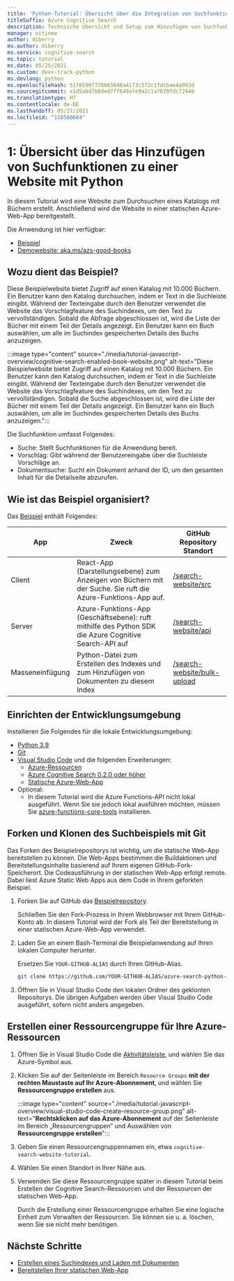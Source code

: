 ```yaml
---
title: 'Python-Tutorial: Übersicht über die Integration von Suchfunktionen'
titleSuffix: Azure Cognitive Search
description: Technische Übersicht und Setup zum Hinzufügen von Suchfunktionen zu einer Website mit Python und zum Bereitstellen in einer statischen Azure-Web-App
manager: nitinme
author: diberry
ms.author: diberry
ms.service: cognitive-search
ms.topic: tutorial
ms.date: 05/25/2021
ms.custom: devx-track-python
ms.devlang: python
ms.openlocfilehash: 51f65907778665648a4173c572c1fdcbae4a993d
ms.sourcegitcommit: e1d5abd7b8ded7ff649a7e9a2c1a7b70fdc72440
ms.translationtype: HT
ms.contentlocale: de-DE
ms.lasthandoff: 05/27/2021
ms.locfileid: "110580604"
---
```

# <a name="1---overview-of-adding-search-to-a-website-with-python"></a>1: Übersicht über das Hinzufügen von Suchfunktionen zu einer Website mit Python

In diesem Tutorial wird eine Website zum Durchsuchen eines Katalogs mit Büchern erstellt. Anschließend wird die Website in einer statischen Azure-Web-App bereitgestellt. 

Die Anwendung ist hier verfügbar: 
* [Beispiel](https://github.com/Azure-Samples/azure-search-python-samples/tree/master/search-website)
* [Demowebsite: aka.ms/azs-good-books](https://aka.ms/azs-good-books)

## <a name="what-does-the-sample-do"></a>Wozu dient das Beispiel? 

Diese Beispielwebsite bietet Zugriff auf einen Katalog mit 10.000 Büchern. Ein Benutzer kann den Katalog durchsuchen, indem er Text in die Suchleiste eingibt. Während der Texteingabe durch den Benutzer verwendet die Website das Vorschlagfeature des Suchindexes, um den Text zu vervollständigen. Sobald die Abfrage abgeschlossen ist, wird die Liste der Bücher mit einem Teil der Details angezeigt. Ein Benutzer kann ein Buch auswählen, um alle im Suchindex gespeicherten Details des Buchs anzuzeigen. 

:::image type="content" source="./media/tutorial-javascript-overview/cognitive-search-enabled-book-website.png" alt-text="Diese Beispielwebsite bietet Zugriff auf einen Katalog mit 10.000 Büchern. Ein Benutzer kann den Katalog durchsuchen, indem er Text in die Suchleiste eingibt. Während der Texteingabe durch den Benutzer verwendet die Website das Vorschlagfeature des Suchindexes, um den Text zu vervollständigen. Sobald die Suche abgeschlossen ist, wird die Liste der Bücher mit einem Teil der Details angezeigt. Ein Benutzer kann ein Buch auswählen, um alle im Suchindex gespeicherten Details des Buchs anzuzeigen.":::

Die Suchfunktion umfasst Folgendes: 

* Suche: Stellt Suchfunktionen für die Anwendung bereit.
* Vorschlag: Gibt während der Benutzereingabe über die Suchleiste Vorschläge an.
* Dokumentsuche: Sucht ein Dokument anhand der ID, um den gesamten Inhalt für die Detailseite abzurufen.

## <a name="how-is-the-sample-organized"></a>Wie ist das Beispiel organisiert?

Das [Beispiel](https://github.com/Azure-Samples/azure-search-python-samples/tree/master/search-website) enthält Folgendes:

|App|Zweck|GitHub<br>Repository<br>Standort|
|--|--|--|
|Client|React-App (Darstellungsebene) zum Anzeigen von Büchern mit der Suche. Sie ruft die Azure-Funktions-App auf. |[/search-website/src](https://github.com/Azure-Samples/azure-search-python-samples/tree/master/search-website/src)|
|Server|Azure-Funktions-App (Geschäftsebene): ruft mithilfe des Python SDK die Azure Cognitive Search-API auf |[/search-website/api](https://github.com/Azure-Samples/azure-search-python-samples/tree/master/search-website/src)|
|Masseneinfügung|Python-Datei zum Erstellen des Indexes und zum Hinzufügen von Dokumenten zu diesem Index|[/search-website/bulk-upload](https://github.com/Azure-Samples/azure-search-python-samples/tree/master/search-website/bulk-upload)|

## <a name="set-up-your-development-environment"></a>Einrichten der Entwicklungsumgebung

Installieren Sie Folgendes für die lokale Entwicklungsumgebung: 

- [Python 3.9](https://www.python.org/downloads/)
- [Git](https://git-scm.com/downloads)
- [Visual Studio Code](https://code.visualstudio.com/) und die folgenden Erweiterungen:
    - [Azure-Ressourcen](https://marketplace.visualstudio.com/items?itemName=ms-azuretools.vscode-azureresourcegroups)
    - [Azure Cognitive Search 0.2.0 oder höher](https://marketplace.visualstudio.com/items?itemName=ms-azuretools.vscode-azurecognitivesearch)
    - [Statische Azure-Web-App](https://marketplace.visualstudio.com/items?itemName=ms-azuretools.vscode-azurestaticwebapps) 
- Optional:
    - In diesem Tutorial wird die Azure Functions-API nicht lokal ausgeführt. Wenn Sie sie jedoch lokal ausführen möchten, müssen Sie [azure-functions-core-tools](../azure-functions/functions-run-local.md?tabs=linux%2ccsharp%2cbash) installieren.

## <a name="fork-and-clone-the-search-sample-with-git"></a>Forken und Klonen des Suchbeispiels mit Git

Das Forken des Beispielrepositorys ist wichtig, um die statische Web-App bereitstellen zu können. Die Web-Apps bestimmen die Buildaktionen und Bereitstellungsinhalte basierend auf Ihrem eigenen GitHub-Fork-Speicherort. Die Codeausführung in der statischen Web-App erfolgt remote. Dabei liest Azure Static Web Apps aus dem Code in Ihrem geforkten Beispiel.

1. Forken Sie auf GitHub das [Beispielrepository](https://github.com/Azure-Samples/azure-search-python-samples). 

    Schließen Sie den Fork-Prozess in Ihrem Webbrowser mit Ihrem GitHub-Konto ab. In diesem Tutorial wird der Fork als Teil der Bereitstellung in einer statischen Azure-Web-App verwendet. 

1. Laden Sie an einem Bash-Terminal die Beispielanwendung auf Ihren lokalen Computer herunter. 

    Ersetzen Sie `YOUR-GITHUB-ALIAS` durch Ihren GitHub-Alias. 

    ```bash
    git clone https://github.com/YOUR-GITHUB-ALIAS/azure-search-python-samples
    ```

1. Öffnen Sie in Visual Studio Code den lokalen Ordner des geklonten Repositorys. Die übrigen Aufgaben werden über Visual Studio Code ausgeführt, sofern nicht anders angegeben.

## <a name="create-a-resource-group-for-your-azure-resources"></a>Erstellen einer Ressourcengruppe für Ihre Azure-Ressourcen

1. Öffnen Sie in Visual Studio Code die [Aktivitätsleiste](https://code.visualstudio.com/docs/getstarted/userinterface), und wählen Sie das Azure-Symbol aus. 
1. Klicken Sie auf der Seitenleiste im Bereich `Resource Groups` **mit der rechten Maustaste auf Ihr Azure-Abonnement**, und wählen Sie **Ressourcengruppe erstellen** aus.

    :::image type="content" source="./media/tutorial-javascript-overview/visual-studio-code-create-resource-group.png" alt-text="**Rechtsklicken auf das Azure-Abonnement** auf der Seitenleiste im Bereich „Ressourcengruppen“ und Auswählen von **Ressourcengruppe erstellen**":::
1. Geben Sie einen Ressourcengruppennamen ein, etwa `cognitive-search-website-tutorial`. 
1. Wählen Sie einen Standort in Ihrer Nähe aus.
1. Verwenden Sie diese Ressourcengruppe später in diesem Tutorial beim Erstellen der Cognitive Search-Ressourcen und der Ressourcen der statischen Web-App. 

    Durch die Erstellung einer Ressourcengruppe erhalten Sie eine logische Einheit zum Verwalten der Ressourcen. Sie können sie u. a. löschen, wenn Sie sie nicht mehr benötigen.

## <a name="next-steps"></a>Nächste Schritte

* [Erstellen eines Suchindexes und Laden mit Dokumenten](tutorial-python-create-load-index.md)
* [Bereitstellen Ihrer statischen Web-App](tutorial-python-deploy-static-web-app.md)
